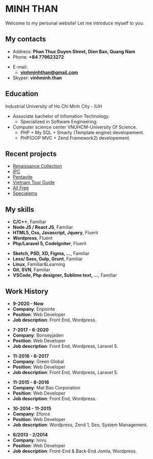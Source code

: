 # MINH THAN

Welcome to my personal website! Let me introduce myself to you.

<!-- slide -->

## My contacts

- Address: **Phan Thuc Duyen Street, Dien Ban, Quang Nam**
- Phone: **+84 779623272**

<!-- slide vertical=true -->

- E-mail:
  - **[vinhminhthan@gmail.com](mailto:vinhminhthan@gmail.com)**
- Skyper: **vinhminh.than**

<!-- slide -->

## Education

<!-- slide vertical=true -->

Industrial University of Ho Chi Minh City - IUH

- Associate bachelor of Infomation Technology.
  - Specialized in Software Engineering.
- Computer science center VNUHCM-University Of Science.
  - PHP + My SQL + Smarty (Template engine) developement.
  - PHP(OOP MVC + Zend Framework2) developement.

<!-- slide -->

## Recent projects

<!-- slide vertical=true -->
- [Renaissance Collection](https://renaissance-collection.com.vn/)
- [IPC](https://www.ipc.com.my/)
- [Pentavite](https://pentavite.com/)
- [Vietnam Tour Guide](https://vietnamtourguide.com/)
- [All Free](https://all-free.suntory.com/)
- [Specialems](https://specialems.edu.vn/)


<!-- slide -->

## My skills

<!-- slide vertical=true -->

- **C/C++**, Familiar
- **Node JS / React JS**, Familiar
- **HTML5, Css, Javascript, Jquery**, Fluent
- **Wordpress**, Fluent
- **Php/Laravel 5, CodeIgniter**, Fluent 

<!-- slide vertical=true -->

- **Sketch, PSD, XD, Figma, ...**, Familiar
- **Less/ Sass, Gulp, Grunt**, Familiar
- **Linux**, Familiar&Learning
- **Git, SVN**, Familiar
- **VSCode, Php designer, Sublime text, ...**, Familiar

<!-- slide -->

## Work History

<!-- slide vertical=true -->
- **9-2020 - Now**
- **Company**: Enpointe
- **Position**: Web Developer
- **Job description**: Front End, Wordpress.

<!-- slide vertical=true -->
- **7-2017 - 6-2020**
- **Company**: Bonseyjaden
- **Position**: Web Developer
- **Job description**: Front End, Wordpress, Laravel 5.

<!-- slide vertical=true -->
- **11-2016 - 6-2017**
- **Company**: Green Global
- **Position**: Web Developer
- **Job description**: Front End, Wordpress, Laravel 5.

<!-- slide vertical=true -->
- **11-2015 - 8-2016**
- **Company**: Mat Bao Corporation
- **Position**: Web Developer
- **Job description**: Front End, Wordpress.

<!-- slide vertical=true -->
- **10-2014 - 11-2015**
- **Company**: Eforce
- **Position**: Web Developer
- **Job description**: Wordpress, Zend 1, Seo, System Management.

<!-- slide vertical=true -->
- **6/2013 - 2/2014**
- **Company**: Ivivu
- **Position**: Web Developer
- **Job description**: Front-End & Back-End Jomla, Wordpress.

<!-- slide -->
